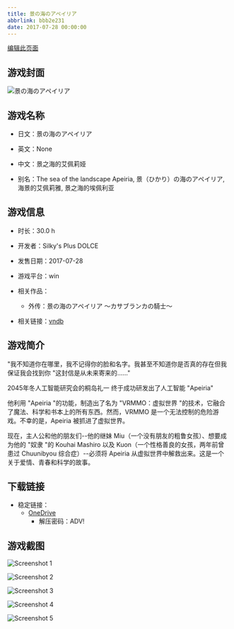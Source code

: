 ```yaml
---
title: 景の海のアペイリア
abbrlink: bbb2e231
date: 2017-07-28 00:00:00
---
```

[编辑此页面](https://github.com/ACG-3/ADV3-source/blob/main/source/_posts/games/%E6%99%AF%E3%81%AE%E6%B5%B7%E3%81%AE%E3%82%A2%E3%83%9A%E3%82%A4%E3%83%AA%E3%82%A2.md)

## 游戏封面

![景の海のアペイリア](https://pan.timero.xyz/onedrive/img_lib_001/%E6%99%AF%E3%81%AE%E6%B5%B7%E3%81%AE%E3%82%A2%E3%83%9A%E3%82%A4%E3%83%AA%E3%82%A2_cover.avif)


## 游戏名称

- 日文：景の海のアペイリア
- 英文：None
- 中文：景之海的艾佩莉娅

- 别名：The sea of the landscape Apeiria, 景（ひかり）の海のアペイリア, 海景的艾佩莉雅, 景之海的埃佩利亚


## 游戏信息

- 时长：30.0 h
- 开发者：Silky's Plus DOLCE
- 发售日期：2017-07-28
- 游戏平台：win
- 相关作品：
   - 外传：景の海のアペイリア ～カサブランカの騎士～

- 相关链接：[vndb](https://vndb.org/v20860)


## 游戏简介

"我不知道你在哪里，我不记得你的脸和名字。我甚至不知道你是否真的存在但我保证我会找到你
"这封信是从未来寄来的......"

2045年冬人工智能研究会的桐岛礼一 终于成功研发出了人工智能 "Apeiria"

他利用 "Apeiria "的功能，制造出了名为 "VRMMO：虚拟世界 "的技术，它融合了魔法、科学和书本上的所有东西。然而，VRMMO 是一个无法控制的危险游戏。不幸的是，Apeiria 被抓进了虚拟世界。

现在，主人公和他的朋友们--他的继妹 Miu（一个没有朋友的粗鲁女孩）、想要成为他的 "奴隶 "的 Kouhai Mashiro 以及 Kuon（一个性格善良的女孩，两年前曾患过 Chuunibyou 综合症）--必须将 Apeiria 从虚拟世界中解救出来。这是一个关于爱情、青春和科学的故事。




## 下载链接

- 稳定链接：
    - [OneDrive](https://pan.timero.xyz/onedrive/adv_lib_001/%E6%99%AF%E3%81%AE%E6%B5%B7%E3%81%AE%E3%82%A2%E3%83%9A%E3%82%A4%E3%83%AA%E3%82%A2)
        - 解压密码：ADV!



## 游戏截图


![Screenshot 1](https://pan.timero.xyz/onedrive/img_lib_001/%E6%99%AF%E3%81%AE%E6%B5%B7%E3%81%AE%E3%82%A2%E3%83%9A%E3%82%A4%E3%83%AA%E3%82%A2_Screenshot_1.avif)

![Screenshot 2](https://pan.timero.xyz/onedrive/img_lib_001/%E6%99%AF%E3%81%AE%E6%B5%B7%E3%81%AE%E3%82%A2%E3%83%9A%E3%82%A4%E3%83%AA%E3%82%A2_Screenshot_2.avif)

![Screenshot 3](https://pan.timero.xyz/onedrive/img_lib_001/%E6%99%AF%E3%81%AE%E6%B5%B7%E3%81%AE%E3%82%A2%E3%83%9A%E3%82%A4%E3%83%AA%E3%82%A2_Screenshot_3.avif)

![Screenshot 4](https://pan.timero.xyz/onedrive/img_lib_001/%E6%99%AF%E3%81%AE%E6%B5%B7%E3%81%AE%E3%82%A2%E3%83%9A%E3%82%A4%E3%83%AA%E3%82%A2_Screenshot_4.avif)

![Screenshot 5](https://pan.timero.xyz/onedrive/img_lib_001/%E6%99%AF%E3%81%AE%E6%B5%B7%E3%81%AE%E3%82%A2%E3%83%9A%E3%82%A4%E3%83%AA%E3%82%A2_Screenshot_5.avif)

